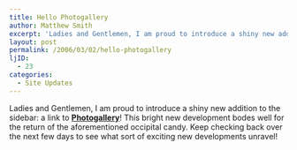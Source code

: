 ```yaml
---
title: Hello Photogallery
author: Matthew Smith
excerpt: 'Ladies and Gentlemen, I am proud to introduce a shiny new addition to the sidebar: a link to <a href="http://digivation.net/wp-gallery2.php"><strong>Photogallery</strong></a>! This bright new development bodes well for the return of the aforementioned occipital candy. Keep checking back over the next few days to see what sort of exciting new developments unravel!'
layout: post
permalink: /2006/03/02/hello-photogallery
ljID:
  - 23
categories:
  - Site Updates
---
```

Ladies and Gentlemen, I am proud to introduce a shiny new addition to the sidebar: a link to [**Photogallery**][1]! This bright new development bodes well for the return of the aforementioned occipital candy. Keep checking back over the next few days to see what sort of exciting new developments unravel!

 [1]: http://digivation.net/wp-gallery2.php